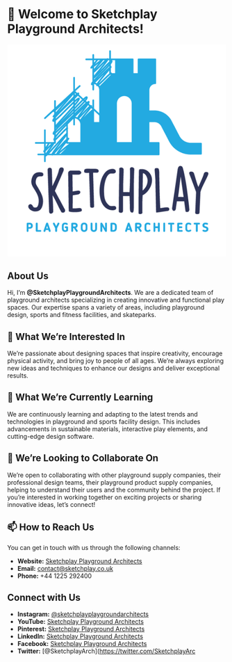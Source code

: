# 👋 Welcome to Sketchplay Playground Architects!

![Sketchplay Playground Architects Logo](https://github.com/SketchplayPlaygroundArchitects/SketchplayPlaygroundArchitects/blob/main/logo%20lagtest.png)

## About Us
Hi, I’m **@SketchplayPlaygroundArchitects**. We are a dedicated team of playground architects specializing in creating innovative and functional play spaces. Our expertise spans a variety of areas, including playground design, sports and fitness facilities, and skateparks.

## 👀 What We’re Interested In
We’re passionate about designing spaces that inspire creativity, encourage physical activity, and bring joy to people of all ages. We’re always exploring new ideas and techniques to enhance our designs and deliver exceptional results.

## 🌱 What We’re Currently Learning
We are continuously learning and adapting to the latest trends and technologies in playground and sports facility design. This includes advancements in sustainable materials, interactive play elements, and cutting-edge design software.

## 💞️ We’re Looking to Collaborate On
We’re open to collaborating with other playground supply companies, their professional design teams, their playground product supply companies, helping to understand their users and the community behind the project. If you’re interested in working together on exciting projects or sharing innovative ideas, let’s connect!

## 📫 How to Reach Us
You can get in touch with us through the following channels:
- **Website:** [Sketchplay Playground Architects](https://www.sketchplay.co.uk)
- **Email:** contact@sketchplay.co.uk
- **Phone:** +44 1225 292400

## Connect with Us
- **Instagram:** [@sketchplayplaygroundarchitects](https://www.instagram.com/sketchplayplaygroundarchitects)
- **YouTube:** [Sketchplay Playground Architects](https://www.youtube.com/@SketchplayPlaygroundArchitect)
- **Pinterest:** [Sketchplay Playground Architects](https://www.pinterest.com/sketchplayplaygroundarchitects)
- **LinkedIn:** [Sketchplay Playground Architects](https://www.linkedin.com/company/sketchplay-playground-architects)
- **Facebook:** [Sketchplay Playground Architects](https://www.facebook.com/sketchplay.playground.architects)
- **Twitter:** [@SketchplayArch](https://twitter.com/SketchplayArc
